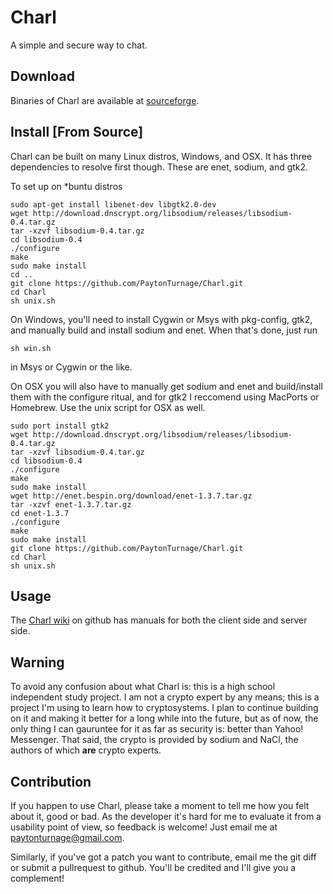 Charl
================================================================================
A simple and secure way to chat.

Download
--------------------------------------------------------------------------------
Binaries of Charl are available at [sourceforge](http://sourceforge.net/projects/charl).

Install [From Source]
--------------------------------------------------------------------------------
Charl can be built on many Linux distros, Windows, and OSX. It has three
dependencies to resolve first though. These are enet, sodium, and gtk2.

To set up on *buntu distros

    sudo apt-get install libenet-dev libgtk2.0-dev
    wget http://download.dnscrypt.org/libsodium/releases/libsodium-0.4.tar.gz
    tar -xzvf libsodium-0.4.tar.gz
    cd libsodium-0.4
    ./configure
    make
    sudo make install
    cd ..
    git clone https://github.com/PaytonTurnage/Charl.git
    cd Charl
    sh unix.sh

On Windows, you'll need to install Cygwin or Msys with pkg-config, gtk2, and
manually build and install sodium and enet. When that's done, just run

    sh win.sh

in Msys or Cygwin or the like.

On OSX you will also have to manually get sodium and enet and build/install them
with the configure ritual, and for gtk2 I reccomend using MacPorts or Homebrew.
Use the unix script for OSX as well.

    sudo port install gtk2
    wget http://download.dnscrypt.org/libsodium/releases/libsodium-0.4.tar.gz
    tar -xzvf libsodium-0.4.tar.gz
    cd libsodium-0.4
    ./configure
    make
    sudo make install
    wget http://enet.bespin.org/download/enet-1.3.7.tar.gz
    tar -xzvf enet-1.3.7.tar.gz
    cd enet-1.3.7
    ./configure
    make
    sudo make install
    git clone https://github.com/PaytonTurnage/Charl.git
    cd Charl
    sh unix.sh

Usage
--------------------------------------------------------------------------------
The [Charl wiki](https://github.com/PaytonTurnage/Charl3/wiki) on github has manuals for both the client side and server side.

Warning
--------------------------------------------------------------------------------
To avoid any confusion about what Charl is: this is a high school independent
study project. I am not a crypto expert by any means; this is a project I'm
using to learn how to cryptosystems. I plan to continue building on it and
making it better for a long while into the future, but as of now, the only thing
I can gauruntee for it as far as security is: better than Yahoo! Messenger. That
said, the crypto is provided by sodium and NaCl, the authors of which **are** crypto
experts.

Contribution
--------------------------------------------------------------------------------
If you happen to use Charl, please take a moment to tell me how you felt about
it, good or bad. As the developer it's hard for me to evaluate it from a
usability point of view, so feedback is welcome! Just email me at 
paytonturnage@gmail.com.

Similarly, if you've got a patch you want to contribute, email me the git diff
or submit a pullrequest to github. You'll be credited and I'll give you a
complement!
